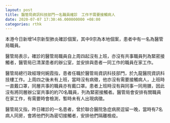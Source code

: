 ```yaml
---
layout: post
title: 醫管局資訊科技部門一名職員確診　工作不需要接觸病人
date: 2020-07-07 17:30:46.000000000 +08:00
categories: rthk
---
```


本港今日新增14宗新型肺炎確診個案，其中9宗為本地個案，患者中有一名為醫管局職員。

醫管局表示，確診的醫管局職員自上周四起沒有上班，亦沒有共事職員列為緊密接觸者，醫管局已清潔患者的辦公室，並安排與患者一同工作的職員在家工作。

醫管局總行政經理何婉霞指，患者任職於醫管局資訊科技部門，於九龍醫院資訊科技樓工作。上周四之後未有上班，當時沒有病徵，他亦沒有需要接觸病人，上班時一直戴口罩，同層共事的職員亦有戴口罩。患者上班時沒有與同事一同用膳，因此沒有將同層辦公室共事的約70名職員，列為緊密接觸者。醫管局會安排有關職員在家工作，有需要時會檢測，暫時未有人出現病徵。

醫管局又指，昨日確診的一名患者，曾於聯合醫院急症病房逗留一晚，當時有7名病人同房，會將他們列為密切接觸者，安排他們隔離檢疫。
